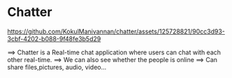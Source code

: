 # Chatter

https://github.com/KokulManivannan/chatter/assets/125728821/90cc3d93-3cbf-4202-b088-9f48fe3b5d29


==> Chatter is a Real-time chat application where users can chat with each other real-time.
==> We can also see whether the people is online 
==> Can share files,pictures, audio, video...


